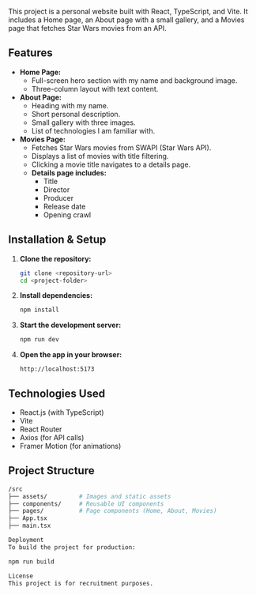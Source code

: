 

This project is a personal website built with React, TypeScript, and Vite. It includes a Home page, an About page with a small gallery, and a Movies page that fetches Star Wars movies from an API.

## Features

* **Home Page:**
    * Full-screen hero section with my name and background image.
    * Three-column layout with text content.
* **About Page:**
    * Heading with my name.
    * Short personal description.
    * Small gallery with three images.
    * List of technologies I am familiar with.
* **Movies Page:**
    * Fetches Star Wars movies from SWAPI (Star Wars API).
    * Displays a list of movies with title filtering.
    * Clicking a movie title navigates to a details page.
    * **Details page includes:**
        * Title
        * Director
        * Producer
        * Release date
        * Opening crawl

## Installation & Setup

1.  **Clone the repository:**

    ```bash
    git clone <repository-url>
    cd <project-folder>
    ```

2.  **Install dependencies:**

    ```bash
    npm install
    ```

3.  **Start the development server:**

    ```bash
    npm run dev
    ```

4.  **Open the app in your browser:**

    ```
    http://localhost:5173
    ```

## Technologies Used

* React.js (with TypeScript)
* Vite
* React Router
* Axios (for API calls)
* Framer Motion (for animations)

## Project Structure

```bash
/src
├── assets/         # Images and static assets
├── components/     # Reusable UI components     
├── pages/          # Page components (Home, About, Movies)                 
├── App.tsx         
├── main.tsx        

Deployment
To build the project for production:

npm run build

License
This project is for recruitment purposes.